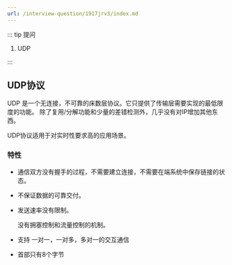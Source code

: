 ```yaml
---
url: /interview-question/1917jrv3/index.md
---
```

::: tip 提问

1. UDP

:::

## UDP协议

UDP 是一个无连接，不可靠的床数层协议。它只提供了传输层需要实现的最低限度的功能。
除了复用/分解功能和少量的差错检测外，几乎没有对IP增加其他东西。

UDP协议适用于对实时性要求高的应用场景。

### 特性

* 通信双方没有握手的过程，不需要建立连接，不需要在端系统中保存链接的状态。

* 不保证数据的可靠交付。

* 发送速率没有限制。

  没有拥塞控制和流量控制的机制。

* 支持 一对一，一对多，多对一的交互通信

* 首部只有8个字节
